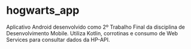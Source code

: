 # hogwarts_app
Aplicativo Android desenvolvido como 2º Trabalho Final da disciplina de Desenvolvimento Mobile. Utiliza Kotlin, corrotinas e consumo de Web Services para consultar dados da HP-API.
